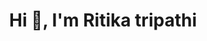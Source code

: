 <h1 align="center">Hi 👋, I'm Ritika tripathi</h1>

<!---
RitikaTripathi13/RitikaTripathi13 is a ✨ special ✨ repository because its `README.md` (this file) appears on your GitHub profile.
You can click t[![MasterHead](https://1.bp.blogspot.com/-7A4WynwLsMw/XbBpCXG8fHI/AAAAAAAAMt4/uOa1bpLskYgrwGb11hSu2SDj_Mig8sXJQCLcBGAsYHQ/s1600/2000_600px.gif)](https://ritikatripathi.io)
he Preview link to take a look at your changes.
--->
